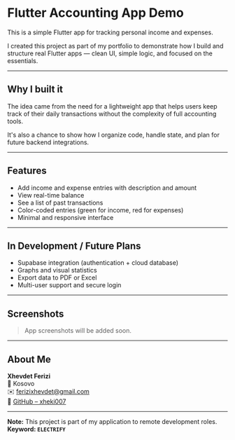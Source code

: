 # Flutter Accounting App Demo

This is a simple Flutter app for tracking personal income and expenses.

I created this project as part of my portfolio to demonstrate how I build and structure real Flutter apps — clean UI, simple logic, and focused on the essentials.

---

## Why I built it

The idea came from the need for a lightweight app that helps users keep track of their daily transactions without the complexity of full accounting tools.

It's also a chance to show how I organize code, handle state, and plan for future backend integrations.

---

## Features

- Add income and expense entries with description and amount
- View real-time balance
- See a list of past transactions
- Color-coded entries (green for income, red for expenses)
- Minimal and responsive interface

---

## In Development / Future Plans

- Supabase integration (authentication + cloud database)
- Graphs and visual statistics
- Export data to PDF or Excel
- Multi-user support and secure login

---

## Screenshots

> App screenshots will be added soon.

---

## About Me

**Xhevdet Ferizi**  
📍 Kosovo  
✉️ ferizixhevdet@gmail.com  
🔗 [GitHub – xheki007](https://github.com/xheki007)

---

**Note:** This project is part of my application to remote development roles.  
**Keyword: `ELECTRIFY`**
